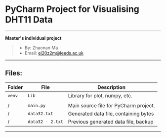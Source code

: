 # PyCharm Project for Visualising DHT11 Data

-------

**Master's individual project**

> * By: Zhaonan Ma
> * Email: el20z2m@leeds.ac.uk

------

## Files:

| Folder | File      | Description                           |
| ------ | --------- | ------------------------------------- |
| `venv` | `Lib`     | Library for plot, numpy, etc.         |
|        |           |                                       |
| /      | `main.py` | Main source file for PyCharm project. |
|/|`data32.txt`|Generated data file, containing bytes|
|/|`data32 - 2.txt`|Previous generated data file, backup|

------


